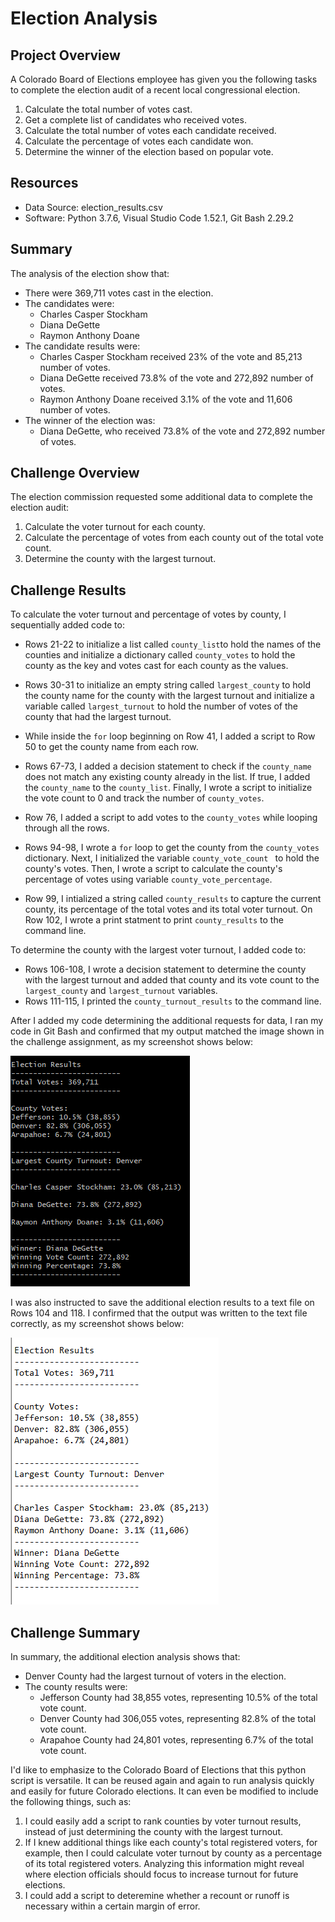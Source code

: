 # Election Analysis

## Project Overview
A Colorado Board of Elections employee has given you the following tasks to complete the election audit of a recent local congressional election.

1. Calculate the total number of votes cast.
2. Get a complete list of candidates who received votes.
3. Calculate the total number of votes each candidate received.
4. Calculate the percentage of votes each candidate won.
5. Determine the winner of the election based on popular vote.

## Resources
- Data Source: election_results.csv
- Software: Python 3.7.6, Visual Studio Code 1.52.1, Git Bash 2.29.2

## Summary
The analysis of the election show that:
- There were 369,711 votes cast in the election.
- The candidates were:
  - Charles Casper Stockham
  - Diana DeGette
  - Raymon Anthony Doane
- The candidate results were:
  - Charles Casper Stockham received 23% of the vote and 85,213 number of votes.
  - Diana DeGette received 73.8% of the vote and 272,892 number of votes.
  - Raymon Anthony Doane received 3.1% of the vote and 11,606 number of votes.
- The winner of the election was:
  - Diana DeGette, who received 73.8% of the vote and 272,892 number of votes.
  
## Challenge Overview
The election commission requested some additional data to complete the election audit:

1. Calculate the voter turnout for each county.
2. Calculate the percentage of votes from each county out of the total vote count.
3. Determine the county with the largest turnout.

## Challenge Results

To calculate the voter turnout and percentage of votes by county, I sequentially added code to:

  - Rows 21-22 to initialize a list called `county_list`to hold the names of the counties and initialize a dictionary called `county_votes` to hold the county as the key and votes cast for each county as the values.
  
  - Rows 30-31 to initialize an empty string called `largest_county` to hold the county name for the county with the largest turnout and initialize a variable called `largest_turnout` to hold the number of votes of the county that had the largest turnout.
  
  - While inside the `for` loop beginning on Row 41, I added a script to Row 50 to get the county name from each row.
  
  - Rows 67-73, I added a decision statement to check if the `county_name` does not match any existing county already in the list. If true, I added the `county_name` to the `county_list`. Finally, I wrote a script to initialize the vote count to 0 and track the number of `county_votes`.
  
  - Row 76, I added a script to add votes to the `county_votes` while looping through all the rows.
  
  - Rows 94-98, I wrote a `for` loop to get the county from the `county_votes` dictionary. Next, I initialized the variable `county_vote_count ` to hold the county's votes. Then, I wrote a script to calculate the county's percentage of votes using variable `county_vote_percentage`.
  
  - Row 99, I intialized a string called `county_results` to capture the current county, its percentage of the total votes and its total voter turnout. On Row 102, I wrote a print statment to print `county_results` to the command line.
 
To determine the county with the largest voter turnout, I added code to:

  - Rows 106-108, I wrote a decision statement to determine the county with the largest turnout and added that county and its vote count to the `largest_county` and `largest_turnout` variables.
  - Rows 111-115, I printed the `county_turnout_results` to the command line.

After I added my code determining the additional requests for data, I ran my code in Git Bash and confirmed that my output matched the image shown in the challenge assignment, as my screenshot shows below:

<img src="images/Command Line Output.PNG">

I was also instructed to save the additional election results to a text file on Rows 104 and 118. I confirmed that the output was written to the text file correctly, as my screenshot shows below:

<img src="images/Text File Output.PNG">

## Challenge Summary
In summary, the additional election analysis shows that:
- Denver County had the largest turnout of voters in the election.
- The county results were:
  - Jefferson County had 38,855 votes, representing 10.5% of the total vote count.
  - Denver County had 306,055 votes, representing 82.8% of the total vote count.
  - Arapahoe County had 24,801 votes, representing 6.7% of the total vote count.
  
I'd like to emphasize to the Colorado Board of Elections that this python script is versatile. It can be reused again and again to run analysis quickly and easily for future Colorado elections. It can even be modified to include the following things, such as:

1. I could easily add a script to rank counties by voter turnout results, instead of just determining the county with the largest turnout. 
2. If I knew additional things like each county's total registered voters, for example, then I could calculate voter turnout by county as a percentage of its total registered voters. Analyzing this information might reveal where election officials should focus to increase turnout for future elections.
3. I could add a script to deteremine whether a recount or runoff is necessary within a certain margin of error.

